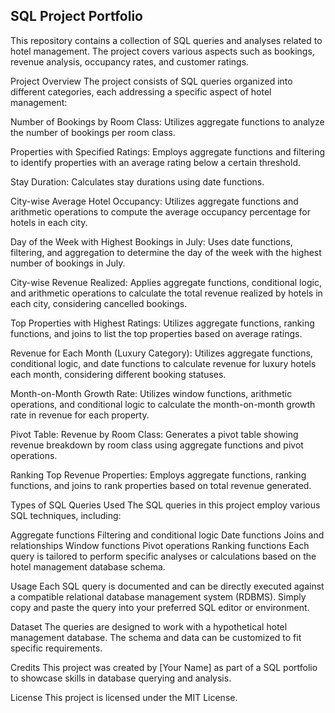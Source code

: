 ## SQL Project Portfolio
This repository contains a collection of SQL queries and analyses related to hotel management. The project covers various aspects such as bookings, revenue analysis, occupancy rates, and customer ratings.

Project Overview
The project consists of SQL queries organized into different categories, each addressing a specific aspect of hotel management:

Number of Bookings by Room Class: Utilizes aggregate functions to analyze the number of bookings per room class.

Properties with Specified Ratings: Employs aggregate functions and filtering to identify properties with an average rating below a certain threshold.

Stay Duration: Calculates stay durations using date functions.

City-wise Average Hotel Occupancy: Utilizes aggregate functions and arithmetic operations to compute the average occupancy percentage for hotels in each city.

Day of the Week with Highest Bookings in July: Uses date functions, filtering, and aggregation to determine the day of the week with the highest number of bookings in July.

City-wise Revenue Realized: Applies aggregate functions, conditional logic, and arithmetic operations to calculate the total revenue realized by hotels in each city, considering cancelled bookings.

Top Properties with Highest Ratings: Utilizes aggregate functions, ranking functions, and joins to list the top properties based on average ratings.

Revenue for Each Month (Luxury Category): Utilizes aggregate functions, conditional logic, and date functions to calculate revenue for luxury hotels each month, considering different booking statuses.

Month-on-Month Growth Rate: Utilizes window functions, arithmetic operations, and conditional logic to calculate the month-on-month growth rate in revenue for each property.

Pivot Table: Revenue by Room Class: Generates a pivot table showing revenue breakdown by room class using aggregate functions and pivot operations.

Ranking Top Revenue Properties: Employs aggregate functions, ranking functions, and joins to rank properties based on total revenue generated.

Types of SQL Queries Used
The SQL queries in this project employ various SQL techniques, including:

Aggregate functions
Filtering and conditional logic
Date functions
Joins and relationships
Window functions
Pivot operations
Ranking functions
Each query is tailored to perform specific analyses or calculations based on the hotel management database schema.

Usage
Each SQL query is documented and can be directly executed against a compatible relational database management system (RDBMS). Simply copy and paste the query into your preferred SQL editor or environment.

Dataset
The queries are designed to work with a hypothetical hotel management database. The schema and data can be customized to fit specific requirements.

Credits
This project was created by [Your Name] as part of a SQL portfolio to showcase skills in database querying and analysis.

License
This project is licensed under the MIT License.
